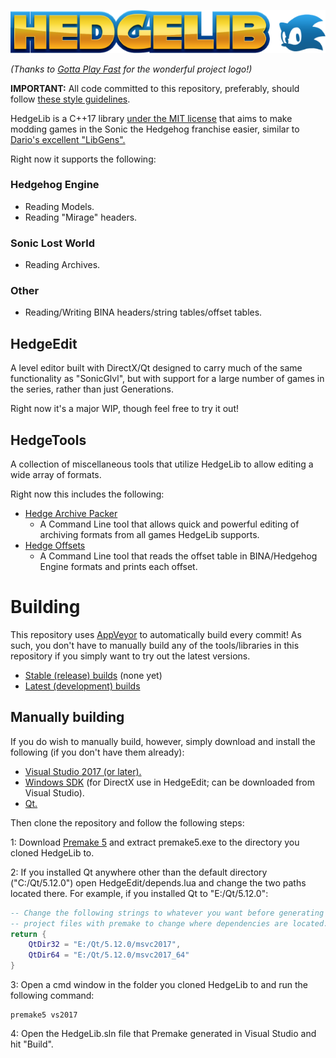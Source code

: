 ![HedgeLib Logo](Logo-small.png?raw=true)

*(Thanks to [Gotta Play Fast](https://www.youtube.com/channel/UCZfOGBkXRKICFozWU5bE0Xg) for the wonderful project logo!)*

**IMPORTANT:** All code committed to this repository, preferably, should follow [these style guidelines](https://github.com/Radfordhound/HedgeLib/wiki/Code-Style).

HedgeLib is a C++17 library [under the MIT license](License.txt) that aims to make modding games in the Sonic the Hedgehog franchise easier, similar to [Dario's excellent "LibGens".](https://github.com/DarioSamo/libgens-sonicglvl)

Right now it supports the following:

### Hedgehog Engine
- Reading Models.
- Reading "Mirage" headers.

### Sonic Lost World
- Reading Archives.

### Other
- Reading/Writing BINA headers/string tables/offset tables.

## HedgeEdit
A level editor built with DirectX/Qt designed to carry much of the same
functionality as "SonicGlvl", but with support for a large number of games in the series, rather than just Generations.

Right now it's a major WIP, though feel free to try it out!

## HedgeTools
A collection of miscellaneous tools that utilize HedgeLib to allow editing a wide array of formats.

Right now this includes the following:

- [Hedge Archive Packer](HedgeTools/HedgeArcPack)
  * A Command Line tool that allows quick and powerful editing of archiving formats from all games HedgeLib supports.
- [Hedge Offsets](HedgeTools/HedgeOffsets)
  * A Command Line tool that reads the offset table in BINA/Hedgehog Engine formats and prints each offset.

# Building
This repository uses [AppVeyor](https://www.appveyor.com/) to automatically build every commit!
As such, you don't have to manually build any of the tools/libraries in this repository if you simply want to try out the latest versions.

- [Stable (release) builds](https://github.com/Radfordhound/HedgeLib/releases) (none yet)
- [Latest (development) builds](https://ci.appveyor.com/project/Radfordhound/hedgelib)

## Manually building
If you do wish to manually build, however, simply download and install the following (if you don't have them already):
- [Visual Studio 2017 (or later).](https://www.visualstudio.com/downloads/)
- [Windows SDK](https://developer.microsoft.com/en-us/windows/downloads/windows-10-sdk) (for DirectX use in HedgeEdit; can be downloaded from Visual Studio).
- [Qt.](https://www.qt.io/download)

Then clone the repository and follow the following steps:

1: Download [Premake 5](https://premake.github.io/download.html#v5) and extract premake5.exe to the directory you cloned HedgeLib to.

2: If you installed Qt anywhere other than the default directory ("C:/Qt/5.12.0") open HedgeEdit/depends.lua and change the two paths located there.
For example, if you installed Qt to "E:/Qt/5.12.0":

```lua
-- Change the following strings to whatever you want before generating
-- project files with premake to change where dependencies are located.
return {
    QtDir32 = "E:/Qt/5.12.0/msvc2017",
    QtDir64 = "E:/Qt/5.12.0/msvc2017_64"
}
```

3: Open a cmd window in the folder you cloned HedgeLib to and run the following command:
```
premake5 vs2017
```

4: Open the HedgeLib.sln file that Premake generated in Visual Studio and hit "Build".
